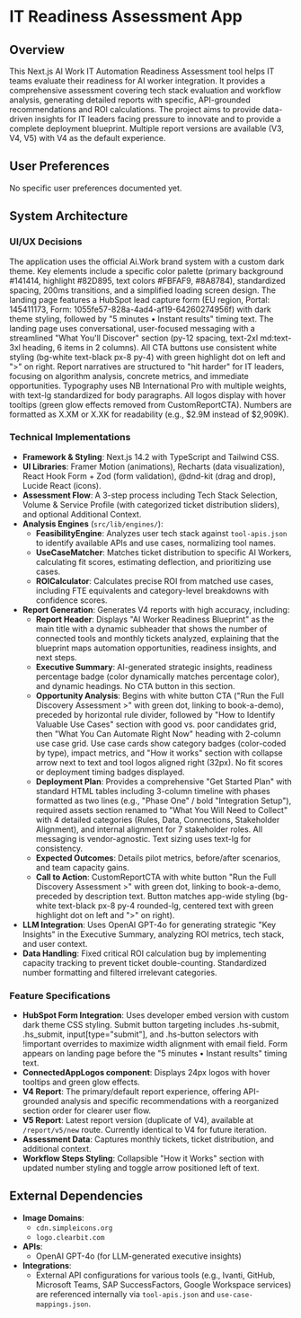 # IT Readiness Assessment App

## Overview
This Next.js AI Work IT Automation Readiness Assessment tool helps IT teams evaluate their readiness for AI worker integration. It provides a comprehensive assessment covering tech stack evaluation and workflow analysis, generating detailed reports with specific, API-grounded recommendations and ROI calculations. The project aims to provide data-driven insights for IT leaders facing pressure to innovate and to provide a complete deployment blueprint. Multiple report versions are available (V3, V4, V5) with V4 as the default experience.

## User Preferences
No specific user preferences documented yet.

## System Architecture

### UI/UX Decisions
The application uses the official Ai.Work brand system with a custom dark theme. Key elements include a specific color palette (primary background #141414, highlight #82D895, text colors #FBFAF9, #8A8784), standardized spacing, 200ms transitions, and a simplified loading screen design. The landing page features a HubSpot lead capture form (EU region, Portal: 145411173, Form: 1055fe57-828a-4ad4-af19-64260274956f) with dark theme styling, followed by "5 minutes • Instant results" timing text. The landing page uses conversational, user-focused messaging with a streamlined "What You'll Discover" section (py-12 spacing, text-2xl md:text-3xl heading, 6 items in 2 columns). All CTA buttons use consistent white styling (bg-white text-black px-8 py-4) with green highlight dot on left and ">" on right. Report narratives are structured to "hit harder" for IT leaders, focusing on algorithm analysis, concrete metrics, and immediate opportunities. Typography uses NB International Pro with multiple weights, with text-lg standardized for body paragraphs. All logos display with hover tooltips (green glow effects removed from CustomReportCTA). Numbers are formatted as X.XM or X.XK for readability (e.g., $2.9M instead of $2,909K).

### Technical Implementations
-   **Framework & Styling**: Next.js 14.2 with TypeScript and Tailwind CSS.
-   **UI Libraries**: Framer Motion (animations), Recharts (data visualization), React Hook Form + Zod (form validation), @dnd-kit (drag and drop), Lucide React (icons).
-   **Assessment Flow**: A 3-step process including Tech Stack Selection, Volume & Service Profile (with categorized ticket distribution sliders), and optional Additional Context.
-   **Analysis Engines** (`src/lib/engines/`):
    -   **FeasibilityEngine**: Analyzes user tech stack against `tool-apis.json` to identify available APIs and use cases, normalizing tool names.
    -   **UseCaseMatcher**: Matches ticket distribution to specific AI Workers, calculating fit scores, estimating deflection, and prioritizing use cases.
    -   **ROICalculator**: Calculates precise ROI from matched use cases, including FTE equivalents and category-level breakdowns with confidence scores.
-   **Report Generation**: Generates V4 reports with high accuracy, including:
    -   **Report Header**: Displays "AI Worker Readiness Blueprint" as the main title with a dynamic subheader that shows the number of connected tools and monthly tickets analyzed, explaining that the blueprint maps automation opportunities, readiness insights, and next steps.
    -   **Executive Summary**: AI-generated strategic insights, readiness percentage badge (color dynamically matches percentage color), and dynamic headings. No CTA button in this section.
    -   **Opportunity Analysis**: Begins with white button CTA ("Run the Full Discovery Assessment >" with green dot, linking to book-a-demo), preceded by horizontal rule divider, followed by "How to Identify Valuable Use Cases" section with good vs. poor candidates grid, then "What You Can Automate Right Now" heading with 2-column use case grid. Use case cards show category badges (color-coded by type), impact metrics, and "How it works" section with collapse arrow next to text and tool logos aligned right (32px). No fit scores or deployment timing badges displayed.
    -   **Deployment Plan**: Provides a comprehensive "Get Started Plan" with standard HTML tables including 3-column timeline with phases formatted as two lines (e.g., "Phase One" / bold "Integration Setup"), required assets section renamed to "What You Will Need to Collect" with 4 detailed categories (Rules, Data, Connections, Stakeholder Alignment), and internal alignment for 7 stakeholder roles. All messaging is vendor-agnostic. Text sizing uses text-lg for consistency.
    -   **Expected Outcomes**: Details pilot metrics, before/after scenarios, and team capacity gains.
    -   **Call to Action**: CustomReportCTA with white button "Run the Full Discovery Assessment >" with green dot, linking to book-a-demo, preceded by description text. Button matches app-wide styling (bg-white text-black px-8 py-4 rounded-lg, centered text with green highlight dot on left and ">" on right).
-   **LLM Integration**: Uses OpenAI GPT-4o for generating strategic "Key Insights" in the Executive Summary, analyzing ROI metrics, tech stack, and user context.
-   **Data Handling**: Fixed critical ROI calculation bug by implementing capacity tracking to prevent ticket double-counting. Standardized number formatting and filtered irrelevant categories.

### Feature Specifications
-   **HubSpot Form Integration**: Uses developer embed version with custom dark theme CSS styling. Submit button targeting includes .hs-submit, .hs_submit, input[type="submit"], and .hs-button selectors with !important overrides to maximize width alignment with email field. Form appears on landing page before the "5 minutes • Instant results" timing text.
-   **ConnectedAppLogos component**: Displays 24px logos with hover tooltips and green glow effects.
-   **V4 Report**: The primary/default report experience, offering API-grounded analysis and specific recommendations with a reorganized section order for clearer user flow.
-   **V5 Report**: Latest report version (duplicate of V4), available at `/report/v5/new` route. Currently identical to V4 for future iteration.
-   **Assessment Data**: Captures monthly tickets, ticket distribution, and additional context.
-   **Workflow Steps Styling**: Collapsible "How it Works" section with updated number styling and toggle arrow positioned left of text.

## External Dependencies
-   **Image Domains**:
    -   `cdn.simpleicons.org`
    -   `logo.clearbit.com`
-   **APIs**:
    -   OpenAI GPT-4o (for LLM-generated executive insights)
-   **Integrations**:
    -   External API configurations for various tools (e.g., Ivanti, GitHub, Microsoft Teams, SAP SuccessFactors, Google Workspace services) are referenced internally via `tool-apis.json` and `use-case-mappings.json`.